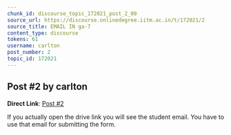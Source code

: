 ```yaml
---
chunk_id: discourse_topic_172021_post_2_00
source_url: https://discourse.onlinedegree.iitm.ac.in/t/172021/2
source_title: EMAIL IN ga-7
content_type: discourse
tokens: 61
username: carlton
post_number: 2
topic_id: 172021
---
```


## Post #2 by carlton

**Direct Link**: [Post #2](https://discourse.onlinedegree.iitm.ac.in/t/172021/2)

If you actually open the drive link you will see the student email. You have to use that email for submitting the form.
